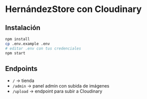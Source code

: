 # HernándezStore con Cloudinary

## Instalación
```bash
npm install
cp .env.example .env
# editar .env con tus credenciales
npm start
```

## Endpoints
- `/` → tienda
- `/admin` → panel admin con subida de imágenes
- `/upload` → endpoint para subir a Cloudinary
